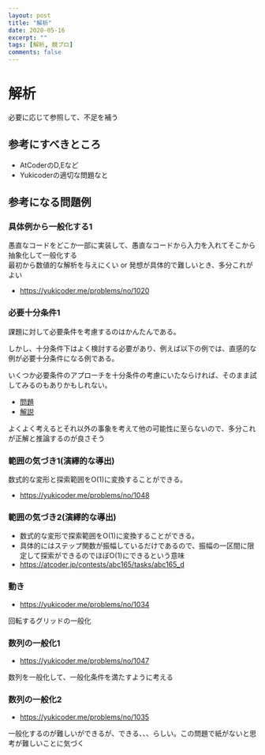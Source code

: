 ```yaml
---
layout: post
title: "解析"
date: 2020-05-16
excerpt: ""
tags: [解析, 競プロ]
comments: false
---
```


# 解析

必要に応じて参照して、不足を補う

## 参考にすべきところ
 - AtCoderのD,Eなど
 - Yukicoderの適切な問題なと



## 参考になる問題例

### 具体例から一般化する1
愚直なコードをどこか一部に実装して、愚直なコードから入力を入れてそこから抽象化して一般化する  
最初から数値的な解析を与えにくい or 発想が具体的で難しいとき、多分これがよい  

 - https://yukicoder.me/problems/no/1020


### 必要十分条件1
 課題に対して必要条件を考慮するのはかんたんである。  
 
 しかし、十分条件下はよく検討する必要があり、例えば以下の例では、直感的な例が必要十分条件になる例である。  
 
 いくつか必要条件のアプローチを十分条件の考慮にいたならければ、そのまま試してみるのもありかもしれない。  

 - [問題](https://atcoder.jp/contests/abc131/tasks/abc131_d)
 - [解説](https://img.atcoder.jp/abc131/editorial.pdf)

 よくよく考えるとそれ以外の事象を考えて他の可能性に至らないので、多分これが正解と推論するのが良さそう


### 範囲の気づき1(演繹的な導出)
 数式的な変形と探索範囲をO(1)に変換することができる。  
 - https://yukicoder.me/problems/no/1048

### 範囲の気づき2(演繹的な導出)
 - 数式的な変形で探索範囲をO(1)に変換することができる。  
 - 具体的にはステップ関数が振幅しているだけであるので、振幅の一区間に限定して探索ができるのでほぼO(1)にできるという意味
 - https://atcoder.jp/contests/abc165/tasks/abc165_d
 

### 動き

 - https://yukicoder.me/problems/no/1034

回転するグリッドの一般化

### 数列の一般化1
 
  - https://yukicoder.me/problems/no/1047

数列を一般化して、一般化条件を満たすように考える

### 数列の一般化2
 
  - https://yukicoder.me/problems/no/1035

一般化するのが難しいができるが、できる、、、らしい。この問題で紙がないと思考が難しいことに気づく

